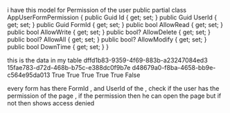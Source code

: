 i have this model for Permission of the user 
public partial class AppUserFormPermission
{
    public Guid Id { get; set; }
    public Guid UserId { get; set; }
    public Guid FormId { get; set; }
    public bool AllowRead { get; set; }
    public bool AllowWrite { get; set; }
    public bool? AllowDelete { get; set; }
    public bool? AllowAll { get; set; }
    public bool? AllowModify { get; set; }
    public bool DownTime { get; set; }
}

this is the data in my table 
dffd1b83-9359-4f69-883b-a23247084ed3	15fae783-d72d-468b-b75c-e388dc0f9b7e	d48679a0-f8ba-4658-bb9e-c564e95da013	True	True	True	True	True	False

every form has there FormId , and UserId of the , check if the user has the permission of the page , if the permission then he can open the page but if not then shows access denied
